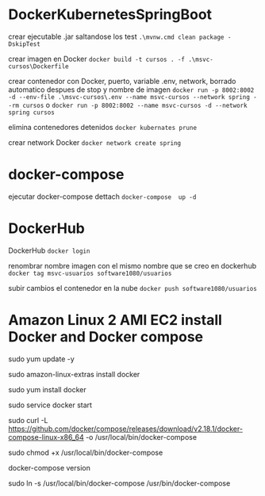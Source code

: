 # DockerKubernetesSpringBoot

crear ejecutable .jar saltandose los test
``` .\mvnw.cmd clean package -DskipTest ```

crear imagen en Docker
``` docker build -t cursos . -f .\msvc-cursos\Dockerfile ```

crear contenedor con Docker, puerto, variable .env, network, borrado automatico despues de stop y nombre de imagen
``` docker run -p 8002:8002 -d --env-file .\msvc-cursos\.env --name msvc-cursos --network spring --rm cursos ```
o ``` docker run -p 8002:8002 --name msvc-cursos -d --network spring cursos ```       

elimina contenedores detenidos
```docker kubernates prune ```

crear network Docker
``` docker network create spring ```

# docker-compose
ejecutar docker-compose dettach
``` docker-compose  up -d  ```

# DockerHub
DockerHub
```docker login ```

renombrar nombre imagen con el mismo nombre que se creo en dockerhub
```docker tag msvc-usuarios software1080/usuarios ```

subir cambios el contenedor en la nube
```docker push software1080/usuarios ```

# Amazon Linux 2 AMI EC2 install Docker and Docker compose

sudo yum update -y 

sudo amazon-linux-extras install docker 

sudo yum install docker 

sudo service docker start 

sudo curl -L https://github.com/docker/compose/releases/download/v2.18.1/docker-compose-linux-x86_64 -o /usr/local/bin/docker-compose

sudo chmod +x /usr/local/bin/docker-compose

docker-compose version

sudo ln -s /usr/local/bin/docker-compose /usr/bin/docker-compose
